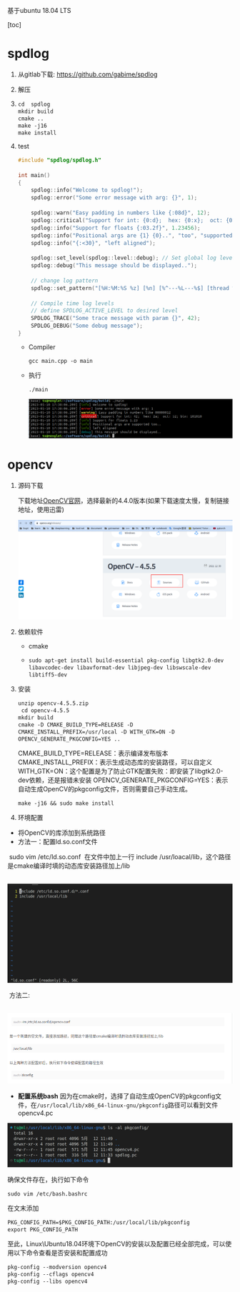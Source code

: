 基于ubuntu 18.04 LTS



[toc]

# spdlog

1. 从gitlab下载: https://github.com/gabime/spdlog

2. 解压

3. ```shell
   cd  spdlog
   mkdir build
   cmake ..
   make -j16
   make install
   ```

4. test

   ```c++
   #include "spdlog/spdlog.h"
   
   int main() 
   {
       spdlog::info("Welcome to spdlog!");
       spdlog::error("Some error message with arg: {}", 1);
       
       spdlog::warn("Easy padding in numbers like {:08d}", 12);
       spdlog::critical("Support for int: {0:d};  hex: {0:x};  oct: {0:o}; bin: {0:b}", 42);
       spdlog::info("Support for floats {:03.2f}", 1.23456);
       spdlog::info("Positional args are {1} {0}..", "too", "supported");
       spdlog::info("{:<30}", "left aligned");
       
       spdlog::set_level(spdlog::level::debug); // Set global log level to debug
       spdlog::debug("This message should be displayed..");    
       
       // change log pattern
       spdlog::set_pattern("[%H:%M:%S %z] [%n] [%^---%L---%$] [thread %t] %v");
       
       // Compile time log levels
       // define SPDLOG_ACTIVE_LEVEL to desired level
       SPDLOG_TRACE("Some trace message with param {}", 42);
       SPDLOG_DEBUG("Some debug message");
   }
   ```

   - Compiler 

     ```
     gcc main.cpp -o main
     ```

   - 执行

     ```shell
     ./main
     ```

     ![image-20230510174629358](images/image-20230510174629358.png)

# opencv 

1. 源码下载

   下载地址[OpenCV官网](https://links.jianshu.com/go?to=https%3A%2F%2Fopencv.org%2Freleases%2F)，选择最新的4.4.0版本(如果下载速度太慢，复制链接地址，使用迅雷)

   ![image-20230512120121072](images/image-20230512120121072.png)

2. 依赖软件

     - cmake

     - ```shell
       sudo apt-get install build-essential pkg-config libgtk2.0-dev libavcodec-dev libavformat-dev libjpeg-dev libswscale-dev libtiff5-dev
       ```

3. 安装

     ```shell
     unzip opencv-4.5.5.zip
      cd opencv-4.5.5
     mkdir build
     cmake -D CMAKE_BUILD_TYPE=RELEASE -D CMAKE_INSTALL_PREFIX=/usr/local -D WITH_GTK=ON -D OPENCV_GENERATE_PKGCONFIG=YES ..
     ```

     CMAKE_BUILD_TYPE=RELEASE：表示编译发布版本
     CMAKE_INSTALL_PREFIX：表示生成动态库的安装路径，可以自定义
     WITH_GTK=ON：这个配置是为了防止GTK配置失败：即安装了libgtk2.0-dev依赖，还是报错未安装
     OPENCV_GENERATE_PKGCONFIG=YES：表示自动生成OpenCV的pkgconfig文件，否则需要自己手动生成。

     ```shell
     make -j16 && sudo make install
     ```

4. 环境配置
- 将OpenCV的库添加到系统路径
- 方法一：配置ld.so.conf文件

​				sudo vim /etc/ld.so.conf
​				在文件中加上一行 include /usr/loacal/lib，这个路径是cmake编译时填的动态库安装路径加上/lib

​				![image-20230512120759495](images/image-20230512120759495.png)

​    方法二: 

​		![image-20230512120904442](images/image-20230512120904442.png)



-  **配置系统bash**
  因为在cmake时，选择了自动生成OpenCV的pkgconfig文件，在`/usr/local/lib/x86_64-linux-gnu/pkgconfig`路径可以看到文件opencv4.pc

  ![image-20230512121159193](images/image-20230512121159193.png)

  确保文件存在，执行如下命令

  ```shell
  sudo vim /etc/bash.bashrc
  ```

  在文末添加

  ```shell
  PKG_CONFIG_PATH=$PKG_CONFIG_PATH:/usr/local/lib/pkgconfig
  export PKG_CONFIG_PATH
  ```

至此，Linux\Ubuntu18.04环境下OpenCV的安装以及配置已经全部完成，可以使用以下命令查看是否安装和配置成功

```shell
pkg-config --modversion opencv4
pkg-config --cflags opencv4
pkg-config --libs opencv4
```
